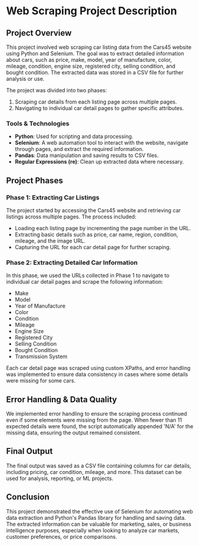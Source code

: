 # Web Scraping Project Description

## Project Overview

This project involved web scraping car listing data from the Cars45 website using Python and Selenium. The goal was to extract detailed information about cars, such as price, make, model, year of manufacture, color, mileage, condition, engine size, registered city, selling condition, and bought condition. The extracted data was stored in a CSV file for further analysis or use.

The project was divided into two phases:

1. Scraping car details from each listing page across multiple pages.
2. Navigating to individual car detail pages to gather specific attributes.

### Tools & Technologies

- **Python**: Used for scripting and data processing.
- **Selenium**: A web automation tool to interact with the website, navigate through pages, and extract the required information.
- **Pandas**: Data manipulation and saving results to CSV files.
- **Regular Expressions (re)**: Clean up extracted data where necessary.

## Project Phases

### Phase 1: Extracting Car Listings

The project started by accessing the Cars45 website and retrieving car listings across multiple pages. The process included:

- Loading each listing page by incrementing the page number in the URL.
- Extracting basic details such as price, car name, region, condition, mileage, and the image URL.
- Capturing the URL for each car detail page for further scraping.

### Phase 2: Extracting Detailed Car Information

In this phase, we used the URLs collected in Phase 1 to navigate to individual car detail pages and scrape the following information:

- Make
- Model
- Year of Manufacture
- Color
- Condition
- Mileage
- Engine Size
- Registered City
- Selling Condition
- Bought Condition
- Transmission System

Each car detail page was scraped using custom XPaths, and error handling was implemented to ensure data consistency in cases where some details were missing for some cars.

## Error Handling & Data Quality

We implemented error handling to ensure the scraping process continued even if some elements were missing from the page. When fewer than 11 expected details were found, the script automatically appended 'N/A' for the missing data, ensuring the output remained consistent.

## Final Output

The final output was saved as a CSV file containing columns for car details, including pricing, car condition, mileage, and more. This dataset can be used for analysis, reporting, or ML projects.

## Conclusion

This project demonstrated the effective use of Selenium for automating web data extraction and Python's Pandas library for handling and saving data. The extracted information can be valuable for marketing, sales, or business intelligence purposes, especially when looking to analyze car markets, customer preferences, or price comparisons.


